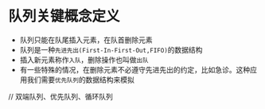 # 队列关键概念定义

- 队列只能在队尾插入元素，在队首删除元素
- 队列是一种`先进先出(First-In-First-Out,FIFO)`的数据结构
- 插入新元素称作`入队`，删除操作也叫做`出队`
- 有一些特殊的情况，在删除元素不必遵守先进先出的约定，比如急诊。这种应用我们需要`优先队列`的数据结构来模拟

// 双端队列、优先队列、循环队列
